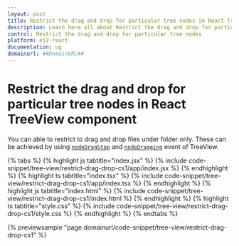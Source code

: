 ```yaml
---
layout: post
title: Restrict the drag and drop for particular tree nodes in React TreeView component | Syncfusion
description: Learn here all about Restrict the drag and drop for particular tree nodes in Syncfusion React TreeView component of Syncfusion Essential JS 2 and more.
control: Restrict the drag and drop for particular tree nodes 
platform: ej2-react
documentation: ug
domainurl: ##DomainURL##
---
```


# Restrict the drag and drop for particular tree nodes in React TreeView component

You can able to restrict to drag and drop files under folder only. These can be achieved by using [`nodeDragStop`](https://ej2.syncfusion.com/react/documentation/api/treeview#nodedragstop) and [`nodeDragging`](https://ej2.syncfusion.com/react/documentation/api/treeview#nodedragging) event of TreeView.

{% tabs %}
{% highlight js tabtitle="index.jsx" %}
{% include code-snippet/tree-view/restrict-drag-drop-cs1/app/index.jsx %}
{% endhighlight %}
{% highlight ts tabtitle="index.tsx" %}
{% include code-snippet/tree-view/restrict-drag-drop-cs1/app/index.tsx %}
{% endhighlight %}
{% highlight js tabtitle="index.html" %}
{% include code-snippet/tree-view/restrict-drag-drop-cs1/index.html %}
{% endhighlight %}
{% highlight ts tabtitle="style.css" %}
{% include code-snippet/tree-view/restrict-drag-drop-cs1/style.css %}
{% endhighlight %}
{% endtabs %}

 {% previewsample "page.domainurl/code-snippet/tree-view/restrict-drag-drop-cs1" %}